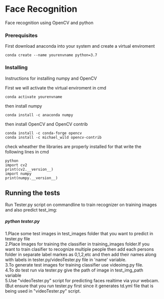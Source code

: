 # Face Recognition

Face recognition using OpenCV and python

### Prerequisites

First download anaconda into your system and create a virtual enviroment

```
conda create --name yourenvname python=3.7
```

### Installing

Instructions for installing numpy and OpenCV

First we will activate the virtual enviroment in cmd 

```
conda activate yourenvname 
```
then install numpy 
```
conda install -c anaconda numpy
```
then install OpenCV and OpenCV contrib 
```
conda install -c conda-forge opencv
conda install -c michael_wild opencv-contrib
```

check wheather the libraries are properly installed
for that write the following lines in cmd
```
python
import cv2
print(cv2.__version__)
import numpy
print(numpy.__version__)
```

## Running the tests

Run Tester.py script on commandline to train recognizer on training images and also predict test_img:<br>
##### python tester.py
1.Place some test images in test_images folder that you want to predict  in tester.py file</br>
2.Place Images for training the classifier in training_images folder.If you want to train clasifier to recognize multiple people then add each persons folder in separate label markes as 0,1,2,etc and then add their names along with labels in tester.py/videoTester.py file in 'name' variable.</br>
3.To generate test images for training classifier use videoimg.py file.</br>
4.To do test run via tester.py give the path of image in test_img_path variable</br>
5.Use "videoTester.py" script for predicting faces realtime via your webcam.(But ensure that you run tester.py first since it generates td.yml file that is being used in "videoTester.py" script.


